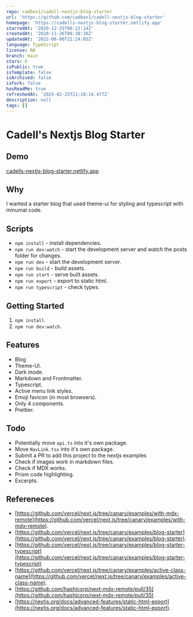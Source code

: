 ```yaml
---
repo: cadbox1/cadell-nextjs-blog-starter
url: 'https://github.com/cadbox1/cadell-nextjs-blog-starter'
homepage: 'https://cadells-nextjs-blog-starter.netlify.app'
starredAt: '2020-12-25T00:22:14Z'
createdAt: '2020-11-26T00:38:30Z'
updatedAt: '2022-06-06T21:24:03Z'
language: TypeScript
license: NA
branch: main
stars: 6
isPublic: true
isTemplate: false
isArchived: false
isFork: false
hasReadMe: true
refreshedAt: '2025-02-25T21:18:14.477Z'
description: null
tags: []
---
```


# Cadell's Nextjs Blog Starter

## Demo
[cadells-nextjs-blog-starter.netlify.app](https://cadells-nextjs-blog-starter.netlify.app)

## Why

I wanted a starter blog that used theme-ui for styling and typescript with minumal code.

## Scripts
- `npm install` - install dependencies.
- `npm run dev:watch` - start the development server and watch the posts folder for changes.
- `npm run dev` - start the development server.
- `npm run build` - build assets.
- `npm run start` - serve built assets.
- `npm run export` - export to static html.
- `npm run typescript` - check types.

## Getting Started
1. `npm install`.
1. `npm run dev:watch`.

## Features
- Blog
- Theme-UI.
- Dark mode.
- Markdown and Frontmatter.
- Typescript.
- Active menu link styles.
- Emoji favicon (in most browsers).
- Only 4 components.
- Prettier.

## Todo
- Potentially move `api.ts` into it's own package.
- Move `NavLink.tsx` into it's own package.
- Submit a PR to add this project to the nextjs examples
- Check if images work in markdown files.
- Check if MDX works.
- Prism code highlighting.
- Excerpts.

## Refereneces
- [https://github.com/vercel/next.js/tree/canary/examples/with-mdx-remote](https://github.com/vercel/next.js/tree/canary/examples/with-mdx-remote).
- [https://github.com/vercel/next.js/tree/canary/examples/blog-starter](https://github.com/vercel/next.js/tree/canary/examples/blog-starter).
- [https://github.com/vercel/next.js/tree/canary/examples/blog-starter-typescript](https://github.com/vercel/next.js/tree/canary/examples/blog-starter-typescript)
- [https://github.com/vercel/next.js/tree/canary/examples/active-class-name](https://github.com/vercel/next.js/tree/canary/examples/active-class-name).
- [https://github.com/hashicorp/next-mdx-remote/pull/35](https://github.com/hashicorp/next-mdx-remote/pull/35)
- [https://nextjs.org/docs/advanced-features/static-html-export](https://nextjs.org/docs/advanced-features/static-html-export).
